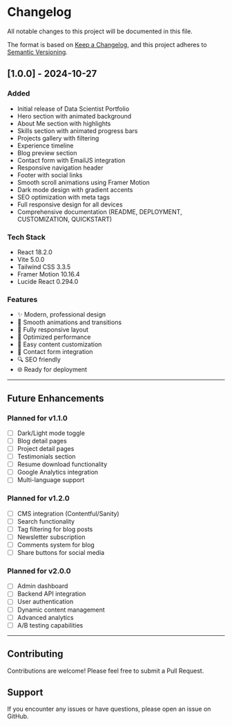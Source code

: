 # Changelog

All notable changes to this project will be documented in this file.

The format is based on [Keep a Changelog](https://keepachangelog.com/en/1.0.0/),
and this project adheres to [Semantic Versioning](https://semver.org/spec/v2.0.0.html).

## [1.0.0] - 2024-10-27

### Added
- Initial release of Data Scientist Portfolio
- Hero section with animated background
- About Me section with highlights
- Skills section with animated progress bars
- Projects gallery with filtering
- Experience timeline
- Blog preview section
- Contact form with EmailJS integration
- Responsive navigation header
- Footer with social links
- Smooth scroll animations using Framer Motion
- Dark mode design with gradient accents
- SEO optimization with meta tags
- Full responsive design for all devices
- Comprehensive documentation (README, DEPLOYMENT, CUSTOMIZATION, QUICKSTART)

### Tech Stack
- React 18.2.0
- Vite 5.0.0
- Tailwind CSS 3.3.5
- Framer Motion 10.16.4
- Lucide React 0.294.0

### Features
- ✨ Modern, professional design
- 🎨 Smooth animations and transitions
- 📱 Fully responsive layout
- 🚀 Optimized performance
- 🎯 Easy content customization
- 📧 Contact form integration
- 🔍 SEO friendly
- 🌐 Ready for deployment

---

## Future Enhancements

### Planned for v1.1.0
- [ ] Dark/Light mode toggle
- [ ] Blog detail pages
- [ ] Project detail pages
- [ ] Testimonials section
- [ ] Resume download functionality
- [ ] Google Analytics integration
- [ ] Multi-language support

### Planned for v1.2.0
- [ ] CMS integration (Contentful/Sanity)
- [ ] Search functionality
- [ ] Tag filtering for blog posts
- [ ] Newsletter subscription
- [ ] Comments system for blog
- [ ] Share buttons for social media

### Planned for v2.0.0
- [ ] Admin dashboard
- [ ] Backend API integration
- [ ] User authentication
- [ ] Dynamic content management
- [ ] Advanced analytics
- [ ] A/B testing capabilities

---

## Contributing

Contributions are welcome! Please feel free to submit a Pull Request.

## Support

If you encounter any issues or have questions, please open an issue on GitHub.
